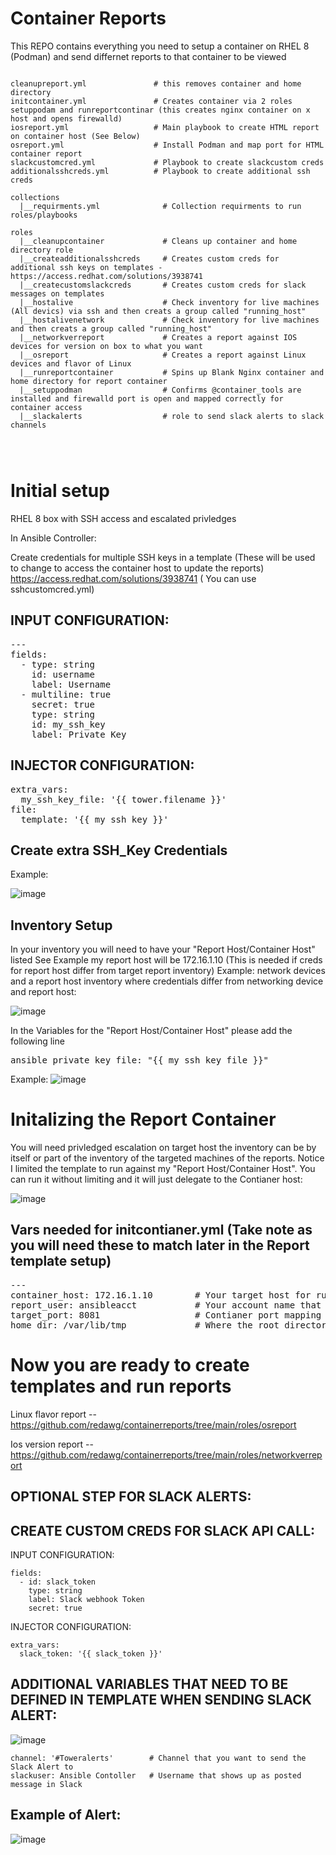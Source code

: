 # Container Reports
This REPO contains everything you need to setup a container on RHEL 8 (Podman) and send differnet reports to that container to be viewed

<pre class="line-number language-yaml"><code>
cleanupreport.yml               # this removes container and home directory
initcontainer.yml               # Creates container via 2 roles setuppodam and runreportcontinar (this creates nginx container on x host and opens firewalld)
iosreport.yml                   # Main playbook to create HTML report on container host (See Below)
osreport.yml                    # Install Podman and map port for HTML container report
slackcustomcred.yml             # Playbook to create slackcustom creds
additionalsshcreds.yml          # Playbook to create additional ssh creds

collections
  |__requirments.yml              # Collection requirments to run roles/playbooks

roles
  |__cleanupcontainer             # Cleans up container and home directory role
  |__createadditionalsshcreds     # Creates custom creds for additional ssh keys on templates - https://access.redhat.com/solutions/3938741
  |__createcustomslackcreds       # Creates custom creds for slack messages on templates
  |__hostalive                    # Check inventory for live machines (All devics) via ssh and then creats a group called "running_host"
  |__hostalivenetwork             # Check inventory for live machines and then creats a group called "running_host" 
  |__networkverreport             # Creates a report against IOS devices for version on box to what you want
  |__osreport                     # Creates a report against Linux devices and flavor of Linux
  |__runreportcontainer           # Spins up Blank Nginx container and home directory for report container
  |__setuppodman                  # Confirms @container_tools are installed and firewalld port is open and mapped correctly for container access
  |__slackalerts                  # role to send slack alerts to slack channels
  


</code></pre>
# Initial setup

RHEL 8 box with SSH access and escalated privledges

In Ansible Controller:

Create credentials for multiple SSH keys in a template  (These will be used to change to access the container host to update the reports)
https://access.redhat.com/solutions/3938741 ( You can use sshcustomcred.yml)


## INPUT CONFIGURATION:
<pre class="line-number language-yaml">---
fields:
  - type: string
    id: username
    label: Username
  - multiline: true
    secret: true
    type: string
    id: my_ssh_key
    label: Private Key
</code></pre>
## INJECTOR CONFIGURATION:
<pre class="line-number language-yaml">extra_vars:
  my_ssh_key_file: '{{ tower.filename }}'
file:
  template: '{{ my_ssh_key }}'
</code></pre>

## Create extra SSH_Key Credentials
Example: 

![image](https://user-images.githubusercontent.com/17077661/121973639-9a8e2d80-cd32-11eb-89f9-506c23cef7fb.png)

## Inventory Setup

In your inventory you will need to have your "Report Host/Container Host" listed See Example my report host will be 172.16.1.10 (This is needed if creds for report host differ from target report inventory)  Example: network devices and a report host inventory where credentials differ from networking device and report host:

![image](https://user-images.githubusercontent.com/17077661/121973760-d1644380-cd32-11eb-89cf-1ccfaadeb34f.png)

In the Variables for the "Report Host/Container Host" please add the following line  
<pre class="line-number language-yaml">ansible_private_key_file: "{{ my_ssh_key_file }}"</code></pre>

Example:
![image](https://user-images.githubusercontent.com/17077661/121973934-2f912680-cd33-11eb-8b08-a1fd48836267.png)


# Initalizing the Report Container
You will need privledged escalation on target host the inventory can be by itself or part of the inventory of the targeted machines of the reports.  Notice I limited the template to run against my "Report Host/Container Host".  You can run it without limiting and it will just delegate to the Contianer host:

![image](https://user-images.githubusercontent.com/17077661/121974179-b940f400-cd33-11eb-9f91-05c3948031ab.png)

## Vars needed for initcontianer.yml  (Take note as you will need these to match later in the Report template setup)
<pre class="line-number language-yaml">---
container_host: 172.16.1.10        # Your target host for running the container "Report Host/Container Host"
report_user: ansibleacct           # Your account name that will be added reports to the container (ansible_user/remote_user) this should match the custome cred above
target_port: 8081                  # Contianer port mapping and firewall port opened  Example 8081 maps to 8080 on the container
home_dir: /var/lib/tmp             # Where the root directory is setup on the container host
</code></pre>



# Now you are ready to create templates and run reports

Linux flavor report -- https://github.com/redawg/containerreports/tree/main/roles/osreport

Ios version report  -- https://github.com/redawg/containerreports/tree/main/roles/networkverreport


## OPTIONAL STEP FOR SLACK ALERTS: 

## CREATE CUSTOM CREDS FOR SLACK API CALL:

INPUT CONFIGURATION:

<pre class="line-number language-yaml"><code>fields:
  - id: slack_token
    type: string
    label: Slack webhook Token
    secret: true
</code></pre>

INJECTOR CONFIGURATION:
<pre class="line-number language-yaml"><code>extra_vars:
  slack_token: '{{ slack_token }}'
</code></pre>

## ADDITIONAL VARIABLES THAT NEED TO BE DEFINED IN TEMPLATE WHEN SENDING SLACK ALERT: 
![image](https://user-images.githubusercontent.com/17077661/120726995-4790bc80-c48e-11eb-818b-d9b60e02d188.png)


<pre class="line-number language-yaml"><code>channel: '#Toweralerts'        # Channel that you want to send the Slack Alert to
slackuser: Ansible Contoller   # Username that shows up as posted message in Slack
</code></pre>

## Example of Alert:

![image](https://user-images.githubusercontent.com/17077661/122095904-c822b780-cdc2-11eb-90f1-a86bd9730f5d.png)


